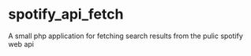 # spotify_api_fetch
A small php application for fetching search results from the pulic spotify web api
